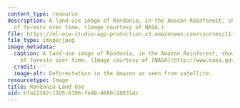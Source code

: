 ```yaml
---
content_type: resource
description: A land-use image of Rondonia, in the Amazon Rainforest, showing the clearing
  of forests over time. (Image courtesy of NASA.)
file: https://ol-ocw-studio-app-production.s3.amazonaws.com/courses/11-366j-planning-for-sustainable-development-spring-2006/bfa1234211b56196fe404888c286314c_11-366js06.jpg
file_type: image/jpeg
image_metadata:
  caption: A land-use image of Rondonia, in the Amazon Rainforest, showing the clearing
    of forests over time. (Image courtesy of [NASA](http://www.nasa.gov/).)
  credit: ''
  image-alt: Deforestation in the Amazon as seen from satellite.
resourcetype: Image
title: Rondonia Land Use
uid: bfa12342-11b5-6196-fe40-4888c286314c
---
```

